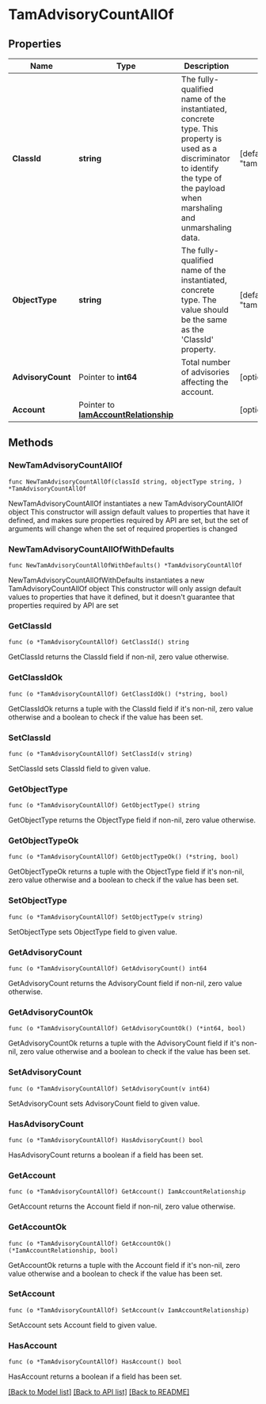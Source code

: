 # TamAdvisoryCountAllOf

## Properties

Name | Type | Description | Notes
------------ | ------------- | ------------- | -------------
**ClassId** | **string** | The fully-qualified name of the instantiated, concrete type. This property is used as a discriminator to identify the type of the payload when marshaling and unmarshaling data. | [default to "tam.AdvisoryCount"]
**ObjectType** | **string** | The fully-qualified name of the instantiated, concrete type. The value should be the same as the &#39;ClassId&#39; property. | [default to "tam.AdvisoryCount"]
**AdvisoryCount** | Pointer to **int64** | Total number of advisories affecting the account. | [optional] 
**Account** | Pointer to [**IamAccountRelationship**](iam.Account.Relationship.md) |  | [optional] 

## Methods

### NewTamAdvisoryCountAllOf

`func NewTamAdvisoryCountAllOf(classId string, objectType string, ) *TamAdvisoryCountAllOf`

NewTamAdvisoryCountAllOf instantiates a new TamAdvisoryCountAllOf object
This constructor will assign default values to properties that have it defined,
and makes sure properties required by API are set, but the set of arguments
will change when the set of required properties is changed

### NewTamAdvisoryCountAllOfWithDefaults

`func NewTamAdvisoryCountAllOfWithDefaults() *TamAdvisoryCountAllOf`

NewTamAdvisoryCountAllOfWithDefaults instantiates a new TamAdvisoryCountAllOf object
This constructor will only assign default values to properties that have it defined,
but it doesn't guarantee that properties required by API are set

### GetClassId

`func (o *TamAdvisoryCountAllOf) GetClassId() string`

GetClassId returns the ClassId field if non-nil, zero value otherwise.

### GetClassIdOk

`func (o *TamAdvisoryCountAllOf) GetClassIdOk() (*string, bool)`

GetClassIdOk returns a tuple with the ClassId field if it's non-nil, zero value otherwise
and a boolean to check if the value has been set.

### SetClassId

`func (o *TamAdvisoryCountAllOf) SetClassId(v string)`

SetClassId sets ClassId field to given value.


### GetObjectType

`func (o *TamAdvisoryCountAllOf) GetObjectType() string`

GetObjectType returns the ObjectType field if non-nil, zero value otherwise.

### GetObjectTypeOk

`func (o *TamAdvisoryCountAllOf) GetObjectTypeOk() (*string, bool)`

GetObjectTypeOk returns a tuple with the ObjectType field if it's non-nil, zero value otherwise
and a boolean to check if the value has been set.

### SetObjectType

`func (o *TamAdvisoryCountAllOf) SetObjectType(v string)`

SetObjectType sets ObjectType field to given value.


### GetAdvisoryCount

`func (o *TamAdvisoryCountAllOf) GetAdvisoryCount() int64`

GetAdvisoryCount returns the AdvisoryCount field if non-nil, zero value otherwise.

### GetAdvisoryCountOk

`func (o *TamAdvisoryCountAllOf) GetAdvisoryCountOk() (*int64, bool)`

GetAdvisoryCountOk returns a tuple with the AdvisoryCount field if it's non-nil, zero value otherwise
and a boolean to check if the value has been set.

### SetAdvisoryCount

`func (o *TamAdvisoryCountAllOf) SetAdvisoryCount(v int64)`

SetAdvisoryCount sets AdvisoryCount field to given value.

### HasAdvisoryCount

`func (o *TamAdvisoryCountAllOf) HasAdvisoryCount() bool`

HasAdvisoryCount returns a boolean if a field has been set.

### GetAccount

`func (o *TamAdvisoryCountAllOf) GetAccount() IamAccountRelationship`

GetAccount returns the Account field if non-nil, zero value otherwise.

### GetAccountOk

`func (o *TamAdvisoryCountAllOf) GetAccountOk() (*IamAccountRelationship, bool)`

GetAccountOk returns a tuple with the Account field if it's non-nil, zero value otherwise
and a boolean to check if the value has been set.

### SetAccount

`func (o *TamAdvisoryCountAllOf) SetAccount(v IamAccountRelationship)`

SetAccount sets Account field to given value.

### HasAccount

`func (o *TamAdvisoryCountAllOf) HasAccount() bool`

HasAccount returns a boolean if a field has been set.


[[Back to Model list]](../README.md#documentation-for-models) [[Back to API list]](../README.md#documentation-for-api-endpoints) [[Back to README]](../README.md)


